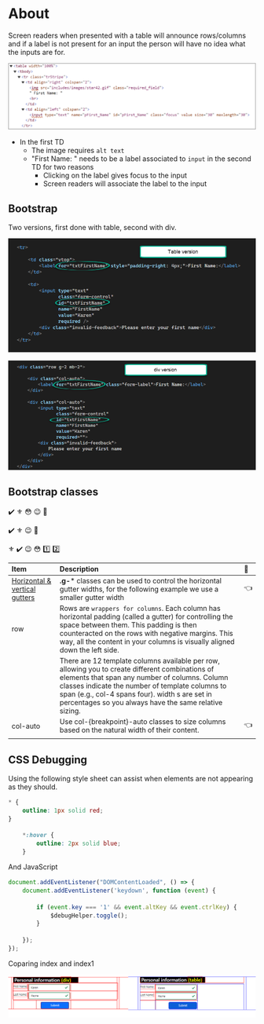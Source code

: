 ﻿# About

Screen readers when presented with a table will announce rows/columns and if a label is not present for an input the person will have no idea what the inputs are for.

![figure](assets/figure1.png)

- In the first TD 
    - The image requires `alt text`
    - "First Name: " needs to be a label associated to `input` in the second TD for two reasons
        - Clicking on the label gives focus to the input
        - Screen readers will associate the label to the input


## Bootstrap

Two versions, first done with table, second with div.

![figure](assets/figure4.png)

![figure](assets/figure3.png)

## Bootstrap classes

:heavy_check_mark: :fleur_de_lis: :flushed: :wink: :raised_back_of_hand:




:heavy_check_mark: :fleur_de_lis: :wink: :raised_back_of_hand:





:fleur_de_lis: :heavy_check_mark: :wink: :flushed: :one: :two:

| Item        |   Description    |  :key: |
|:------------- |:-------------|:-------------|
| [Horizontal & vertical gutters](https://getbootstrap.com/docs/5.0/layout/gutters/#horizontal--vertical-gutters) | **.g-*** classes can be used to control the horizontal gutter widths, for the following example we use a smaller gutter width | :point_left:	 |
| row | Rows are `wrappers for columns`. Each column has horizontal padding (called a gutter) for controlling the space between them. This padding is then counteracted on the rows with negative margins. This way, all the content in your columns is visually aligned down the left side. |  |
|  | There are 12 template columns available per row, allowing you to create different combinations of elements that span any number of columns. Column classes indicate the number of template columns to span (e.g., col-4 spans four). width s are set in percentages so you always have the same relative sizing. |  |
| col-auto | Use col-{breakpoint}-auto classes to size columns based on the natural width of their content. | :point_left:	 |
|  |  |  |

## CSS Debugging

Using the following style sheet can assist when elements are not appearing as they should.

```css
* {
    outline: 1px solid red;
}

    *:hover {
        outline: 2px solid blue;
    }
```

And JavaScript

```javascript
document.addEventListener("DOMContentLoaded", () => {
    document.addEventListener('keydown', function (event) {

        if (event.key === '1' && event.altKey && event.ctrlKey) {
            $debugHelper.toggle();
        }

    });
});
```

Coparing index and index1

![figure](assets/figure2.png)

